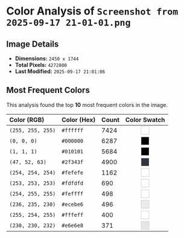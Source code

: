 # Color Analysis of `Screenshot from 2025-09-17 21-01-01.png`

## Image Details

- **Dimensions:** `2450 x 1744`
- **Total Pixels:** `4272800`
- **Last Modified:** `2025-09-17 21:01:06`

## Most Frequent Colors

This analysis found the top **10** most frequent colors in the image.

| Color (RGB) | Color (Hex) | Count | Color Swatch |
| :--- | :--- | :--- | :---: |
| `(255, 255, 255)` | `#ffffff` | 7424 | <span style='background-color:#ffffff; display:inline-block; width:20px; height:20px; border:1px solid #ccc;'></span> |
| `(0, 0, 0)` | `#000000` | 6287 | <span style='background-color:#000000; display:inline-block; width:20px; height:20px; border:1px solid #ccc;'></span> |
| `(1, 1, 1)` | `#010101` | 5684 | <span style='background-color:#010101; display:inline-block; width:20px; height:20px; border:1px solid #ccc;'></span> |
| `(47, 52, 63)` | `#2f343f` | 4900 | <span style='background-color:#2f343f; display:inline-block; width:20px; height:20px; border:1px solid #ccc;'></span> |
| `(254, 254, 254)` | `#fefefe` | 1162 | <span style='background-color:#fefefe; display:inline-block; width:20px; height:20px; border:1px solid #ccc;'></span> |
| `(253, 253, 253)` | `#fdfdfd` | 690 | <span style='background-color:#fdfdfd; display:inline-block; width:20px; height:20px; border:1px solid #ccc;'></span> |
| `(254, 255, 255)` | `#feffff` | 498 | <span style='background-color:#feffff; display:inline-block; width:20px; height:20px; border:1px solid #ccc;'></span> |
| `(236, 235, 230)` | `#ecebe6` | 496 | <span style='background-color:#ecebe6; display:inline-block; width:20px; height:20px; border:1px solid #ccc;'></span> |
| `(255, 254, 255)` | `#fffeff` | 400 | <span style='background-color:#fffeff; display:inline-block; width:20px; height:20px; border:1px solid #ccc;'></span> |
| `(230, 230, 232)` | `#e6e6e8` | 371 | <span style='background-color:#e6e6e8; display:inline-block; width:20px; height:20px; border:1px solid #ccc;'></span> |
